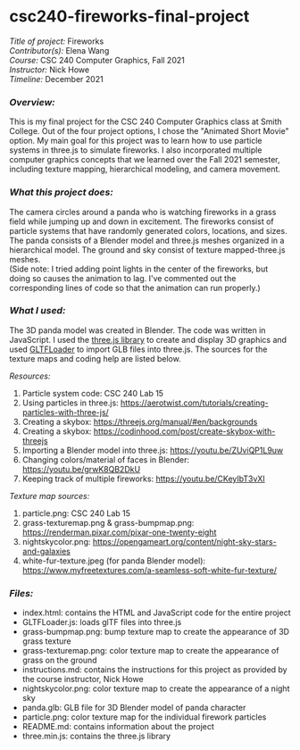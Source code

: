 # csc240-fireworks-final-project

*Title of project:* Fireworks      
*Contributor(s):* Elena Wang      
*Course:* CSC 240 Computer Graphics, Fall 2021      
*Instructor:* Nick Howe      
*Timeline:* December 2021      
   
   
### *Overview:*      
This is my final project for the CSC 240 Computer Graphics class at Smith College. Out of the four project options, I chose the "Animated Short Movie" option. My main goal for this project was to learn how to use particle systems in three.js to simulate fireworks. I also incorporated multiple computer graphics concepts that we learned over the Fall 2021 semester, including texture mapping, hierarchical modeling, and camera movement.

### *What this project does:*     
The camera circles around a panda who is watching fireworks in a grass field while jumping up and down in excitement. The fireworks consist of particle systems that have randomly generated colors, locations, and sizes. The panda consists of a Blender model and three.js meshes organized in a hierarchical model. The ground and sky consist of texture mapped-three.js meshes.    
(Side note: I tried adding point lights in the center of the fireworks, but doing so causes the animation to lag. I've commented out the corresponding lines of code so that the animation can run properly.)

### *What I used:*      
The 3D panda model was created in Blender. The code was written in JavaScript. I used the [three.js library](https://threejs.org/) to create and display 3D graphics and used [GLTFLoader](https://threejs.org/docs/#examples/en/loaders/GLTFLoader) to import GLB files into three.js. The sources for the texture maps and coding help are listed below.

*Resources:*    
1. Particle system code: CSC 240 Lab 15   
2. Using particles in three.js: https://aerotwist.com/tutorials/creating-particles-with-three-js/   
3. Creating a skybox: https://threejs.org/manual/#en/backgrounds   
4. Creating a skybox: https://codinhood.com/post/create-skybox-with-threejs    
5. Importing a Blender model into three.js: https://youtu.be/ZUviQP1L9uw     
6. Changing colors/material of faces in Blender: https://youtu.be/grwK8QB2DkU    
7. Keeping track of multiple fireworks: https://youtu.be/CKeyIbT3vXI    

*Texture map sources:*    
1. particle.png: CSC 240 Lab 15    
2. grass-texturemap.png & grass-bumpmap.png: https://renderman.pixar.com/pixar-one-twenty-eight    
3. nightskycolor.png: https://opengameart.org/content/night-sky-stars-and-galaxies    
4. white-fur-texture.jpeg (for panda Blender model): https://www.myfreetextures.com/a-seamless-soft-white-fur-texture/

### *Files:*   
* index.html: contains the HTML and JavaScript code for the entire project
* GLTFLoader.js: loads glTF files into three.js
* grass-bumpmap.png: bump texture map to create the appearance of 3D grass texture
* grass-texturemap.png: color texture map to create the appearance of grass on the ground
* instructions.md: contains the instructions for this project as provided by the course instructor, Nick Howe
* nightskycolor.png: color texture map to create the appearance of a night sky
* panda.glb: GLB file for 3D Blender model of panda character
* particle.png: color texture map for the individual firework particles
* README.md: contains information about the project
* three.min.js: contains the three.js library
